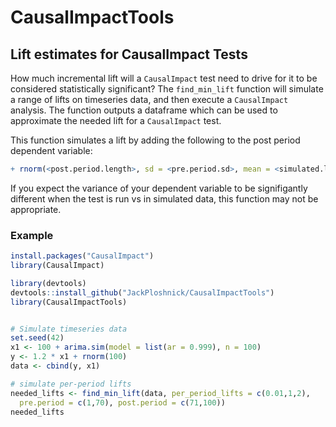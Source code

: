 # CausalImpactTools

## Lift estimates for CausalImpact Tests
How much incremental lift will a `CausalImpact` test need to drive for it to be considered
statistically significant? The `find_min_lift` function will simulate a range of lifts
on timeseries data, and then execute a `CausalImpact` analysis. The function outputs 
a dataframe which can be used to approximate the needed lift for a `CausalImpact` test.

This function simulates a lift by adding the following to the post period dependent variable:
```r
+ rnorm(<post.period.length>, sd = <pre.period.sd>, mean = <simulated.lift> )
```

If you expect the variance of your dependent variable to be signifigantly different when the test is 
run vs in simulated data, this function may not be appropriate. 

### Example

```r
install.packages("CausalImpact")
library(CausalImpact)

library(devtools)
devtools::install_github("JackPloshnick/CausalImpactTools")
library(CausalImpactTools)


# Simulate timeseries data
set.seed(42)
x1 <- 100 + arima.sim(model = list(ar = 0.999), n = 100)
y <- 1.2 * x1 + rnorm(100)
data <- cbind(y, x1)

# simulate per-period lifts
needed_lifts <- find_min_lift(data, per_period_lifts = c(0.01,1,2), 
  pre.period = c(1,70), post.period = c(71,100))
needed_lifts 
```

